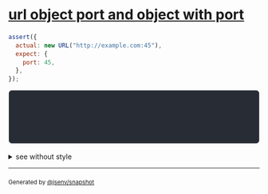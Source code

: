 # [url object port and object with port](../../url.test.js#L171)

```js
assert({
  actual: new URL("http://example.com:45"),
  expect: {
    port: 45,
  },
});
```

![img](throw.svg)

<details>
  <summary>see without style</summary>

```console
AssertionError: actual and expect are different

actual: URL("http://example.com:45/")
expect: {
  port: 45,
}
```

</details>


---

<sub>
  Generated by <a href="https://github.com/jsenv/core/tree/main/packages/tooling/snapshot">@jsenv/snapshot</a>
</sub>
